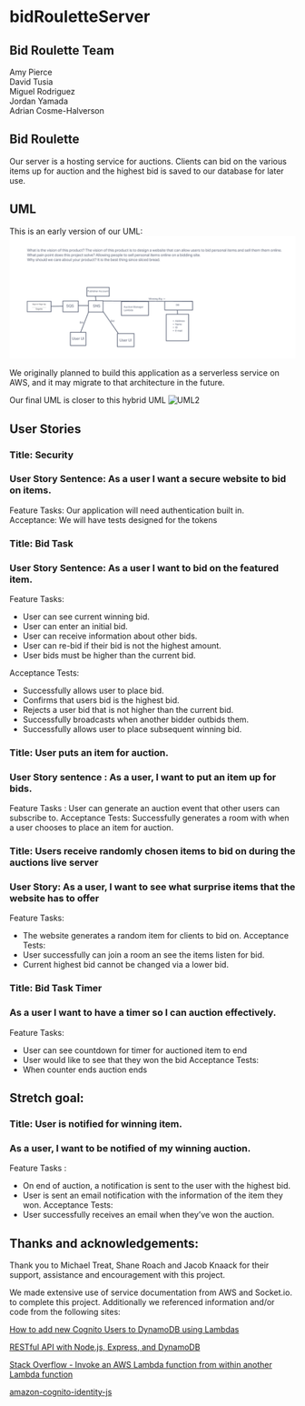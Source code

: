 # bidRouletteServer  

## Bid Roulette Team  

Amy Pierce  
David Tusia  
Miguel Rodriguez  
Jordan Yamada  
Adrian Cosme-Halverson  

## Bid Roulette  

Our server is a hosting service for auctions. Clients can bid on the various items up for auction and the highest bid is saved to our database for later use.



## UML

This is an early version of our UML: ![UML](/images/bidRouletteUML.PNG)

We originally planned to build this application as a serverless service on AWS, and it may migrate to that architecture in the future. 

Our final UML is closer to this hybrid UML
![UML2](/images/UML2.)
## User Stories  

### Title: Security  
### User Story Sentence: As a user I want a secure website to bid on items.  
Feature Tasks: Our application will need authentication built in.  
Acceptance: We will have tests designed for the tokens  

### Title: Bid Task
### User Story Sentence: As a user I want to bid on the featured item. 

Feature Tasks:
- User can see current winning bid.
- User can enter an initial bid.
- User can receive information about other bids.
- User can re-bid if their bid is not the highest amount.
- User bids must be higher than the current bid.

Acceptance Tests:
- Successfully allows user to place bid.
- Confirms that users bid is the highest bid.
- Rejects a user bid that is not higher than the current bid.
- Successfully broadcasts when another bidder outbids them.
- Successfully allows user to place subsequent winning bid. 

### Title: User puts an item for auction.
### User Story sentence : As a user, I want to put an item up for bids.
Feature Tasks : User can generate an auction event that other users can subscribe to.
Acceptance Tests: Successfully generates a room with when a user chooses to place an item for auction.

### Title: Users receive randomly chosen items to bid on during the auctions live server
### User Story: As a user, I want to see what surprise items that the website has to offer
Feature Tasks: 
- The website generates a random item for clients to bid on.
Acceptance Tests: 
- User successfully can join a room an see the items listen for bid.
- Current highest bid cannot be changed via a lower bid.

### Title: Bid Task Timer 
### As a user I want to have a timer so I can auction effectively.
Feature Tasks: 
- User can see countdown for timer for auctioned item to end 
- User would like to see that they won the bid 
Acceptance Tests:
- When counter ends auction ends

## Stretch goal:

### Title: User is notified for winning item.
### As a user, I want to be notified of my winning auction.
Feature Tasks : 
- On end of auction, a notification is sent to the user with the highest bid. 
- User is sent an email notification with the information of the item they won.
Acceptance Tests:
- User successfully receives an email when they’ve won the auction.

## Thanks and acknowledgements:

Thank you to Michael Treat, Shane Roach and Jacob Knaack for their support, assistance and encouragement with this project.

We made extensive use of service documentation from AWS and Socket.io. to complete this project. Additionally we referenced information and/or code from the following sites: 

[How to add new Cognito Users to DynamoDB using Lambdas](https://medium.com/hackernoon/how-to-add-new-cognito-users-to-dynamodb-using-lambda-e3f55541297c)

[RESTful API with Node.js, Express, and DynamoDB](https://faerulsalamun.medium.com/restful-api-with-node-js-express-and-dynamodb-5059beb3ba7f)

[Stack Overflow - Invoke an AWS Lambda function from within another Lambda function](https://stackoverflow.com/questions/35754766/nodejs-invoke-an-aws-lambda-function-from-within-another-lambda-function)

[amazon-cognito-identity-js](https://www.npmjs.com/package/amazon-cognito-identity-js)




